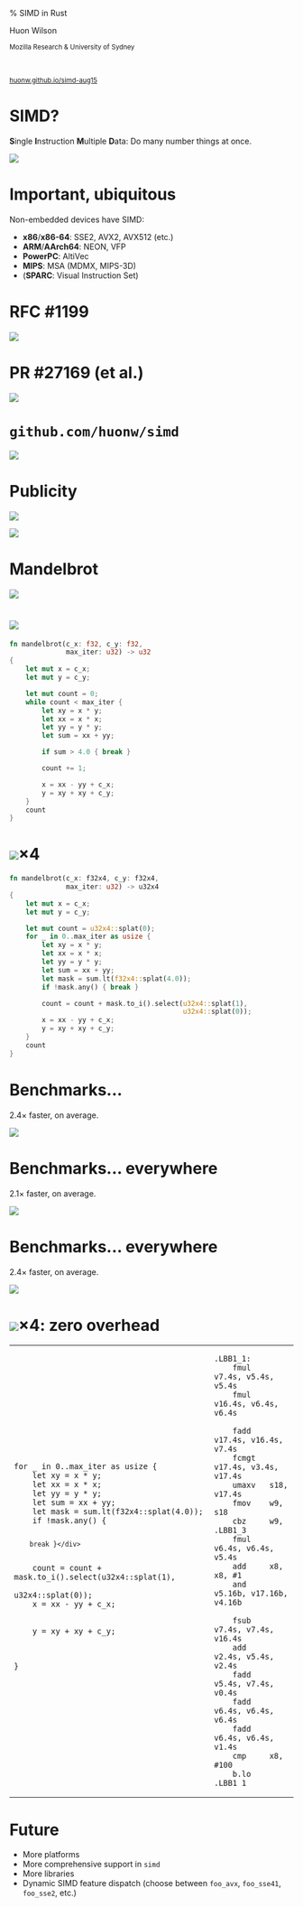 % SIMD in Rust

Huon Wilson

<small>Mozilla Research & University of Sydney</small>

<br>

[<small>huonw.github.io/simd-aug15</small>](http://huonw.github.io/simd-aug15)

# SIMD?

**S**ingle **I**nstruction **M**ultiple **D**ata: Do many number
  things at once.

![](vector.png)

# Important, ubiquitous

Non-embedded devices have SIMD:

- **x86**/<strong>x86-64</strong>: SSE2, AVX2, AVX512 (etc.)
- **ARM**/<strong>AArch64</strong>: NEON, VFP
- **PowerPC**: AltiVec
- **MIPS**: MSA (MDMX, MIPS-3D)
- (**SPARC**: Visual Instruction Set)

# RFC #1199

[<img src="rfc.png" class="shadow"></img>](https://github.com/rust-lang/rfcs/pull/1199)

# PR #27169 (et al.)

[<img src="pr.png" class="shadow"></img>](https://github.com/rust-lang/rust/pull/27169)

# `github.com/huonw/simd`

[<img src="crate.png" class="shadow"></img>](https://github.com/huonw/simd)

# Publicity

[<img src="blog.png" class="shadow"></img>](http://huonw.github.io/blog/2015/08/simd-in-rust/)

<img src="ga.png" class="shadow"></img>

# Mandelbrot

![](mandel.png)

# <img src=mandel.png class='header-image'>

```rust
fn mandelbrot(c_x: f32, c_y: f32,
              max_iter: u32) -> u32
{
    let mut x = c_x;
    let mut y = c_y;

    let mut count = 0;
    while count < max_iter {
        let xy = x * y;
        let xx = x * x;
        let yy = y * y;
        let sum = xx + yy;

        if sum > 4.0 { break }

        count += 1;

        x = xx - yy + c_x;
        y = xy + xy + c_y;
    }
    count
}
```

# <img src=mandel.png class='header-image'>&times;4

```rust
fn mandelbrot(c_x: f32x4, c_y: f32x4,
              max_iter: u32) -> u32x4
{
    let mut x = c_x;
    let mut y = c_y;

    let mut count = u32x4::splat(0);
    for _ in 0..max_iter as usize {
        let xy = x * y;
        let xx = x * x;
        let yy = y * y;
        let sum = xx + yy;
        let mask = sum.lt(f32x4::splat(4.0));
        if !mask.any() { break }

        count = count + mask.to_i().select(u32x4::splat(1),
                                           u32x4::splat(0));
        x = xx - yy + c_x;
        y = xy + xy + c_y;
    }
    count
}
```


# Benchmarks...

2.4&times; faster, on average.

![](chart-x86-64.png)

# Benchmarks... everywhere

2.1&times; faster, on average.

![](chart-aarch64.png)

# Benchmarks... everywhere

2.4&times; faster, on average.

![](chart-arm.png)

# <img src=mandel.png class='header-image'>&times;4: zero overhead

<table class="compare">
<tbody>
<tr><td>
<pre><code>for _ in 0..max_iter as usize {
<div class="group-a">    let xy = x * y;
    let xx = x * x;
    let yy = y * y;</div><div class="group-b">    let sum = xx + yy;</div><div class="group-c">    let mask = sum.lt(f32x4::splat(4.0));</div><div class="group-d">    if !mask.any() {

        break }</div>

<div class="group-e">    count = count + mask.to_i().select(u32x4::splat(1),
                                       u32x4::splat(0));</div><div class="group-f">    x = xx - yy + c_x;</div>

<div class="group-f">    y = xy + xy + c_y;</div>

}</pre></code>
</td><td>
<pre><code>.LBB1_1:
<div class="group-a">    fmul    <span class="args">v7.4s, v5.4s, v5.4s</span>
    fmul    <span class="args">v16.4s, v6.4s, v6.4s</span></div>
<div class="group-b">    fadd    <span class="args">v17.4s, v16.4s, v7.4s</span></div><div class="group-c">    fcmgt   <span class="args">v17.4s, v3.4s, v17.4s</span></div><div class="group-d">    umaxv   <span class="args">s18, v17.4s</span>
    fmov    <span class="args">w9, s18</span>
    cbz     <span class="args">w9, .LBB1_3</span></div><div class="group-a">    fmul    <span class="args">v6.4s, v6.4s, v5.4s</span></div>    add     <span class="args">x8, x8, #1</span>
<div class="group-e">    and     <span class="args">v5.16b, v17.16b, v4.16b</span></div>
<div class="group-f">    fsub    <span class="args">v7.4s, v7.4s, v16.4s</span></div><div class="group-e">    add     <span class="args">v2.4s, v5.4s, v2.4s</span></div><div class="group-f">    fadd    <span class="args">v5.4s, v7.4s, v0.4s</span>
    fadd    <span class="args">v6.4s, v6.4s, v6.4s</span>
    fadd    <span class="args">v6.4s, v6.4s, v1.4s</div>    cmp     <span class="args">x8, #100</span>
    b.lo    <span class="args">.LBB1_1</span></code></pre>
</td>
</tr>
<tbody>
</table>

# Future

- More platforms
- More comprehensive support in `simd`
- More libraries
- Dynamic SIMD feature dispatch (choose between `foo_avx`,
  `foo_sse41`, `foo_sse2`, etc.)
